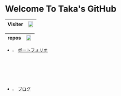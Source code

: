 # Welcome To Taka's GitHub

|Visiter|<img src="https://gorgeous-arrow-quarter.glitch.me/api/v1/visiter.svg" width="90%">|
|----|:----|

|repos|<img src="https://gorgeous-arrow-quarter.glitch.me/api/v1/github.svg" height="80%" width="90%">|
|----|:----|


- <img src="https://user-images.githubusercontent.com/47517002/88131924-1530f480-cc19-11ea-9fa0-a818046b7346.png" height="3%" width="3%">
  <a href="https://takasportfoliosite.netlify.app">ポートフォリオ</a>

- <img src="https://user-images.githubusercontent.com/47517002/88131932-16fab800-cc19-11ea-9950-f6eb11c9927c.png" height="3%" width="3%">
  <a href="https://takatechblog.netlify.app">ブログ</a>
